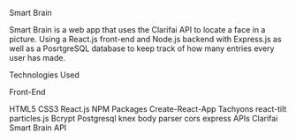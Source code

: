 Smart Brain

Smart Brain is a web app that uses the Clarifai API to locate a face in a picture. Using a React.js front-end and Node.js backend with Express.js as well as a PosrtgreSQL database to keep track of how many entries every user has made.

Technologies Used

Front-End

HTML5
CSS3
React.js
NPM Packages
Create-React-App
Tachyons
react-tilt
particles.js
Bcrypt
Postgresql
knex
body parser
cors
express
APIs
Clarifai
Smart Brain API


